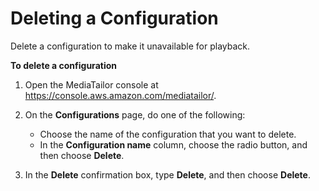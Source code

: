 # Deleting a Configuration<a name="configurations-delete"></a>

Delete a configuration to make it unavailable for playback\.

**To delete a configuration**

1. Open the MediaTailor console at [https://console\.aws\.amazon\.com/mediatailor/](https://console.aws.amazon.com/mediatailor/)\.

1. On the **Configurations** page, do one of the following:
   + Choose the name of the configuration that you want to delete\. 
   + In the **Configuration name** column, choose the radio button, and then choose **Delete**\.

1. In the **Delete** confirmation box, type **Delete**, and then choose **Delete**\.